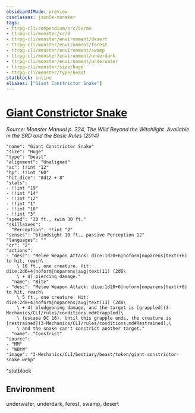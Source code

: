 ```yaml
---
obsidianUIMode: preview
cssclasses: json5e-monster
tags:
- ttrpg-cli/compendium/src/5e/mm
- ttrpg-cli/monster/cr/2
- ttrpg-cli/monster/environment/desert
- ttrpg-cli/monster/environment/forest
- ttrpg-cli/monster/environment/swamp
- ttrpg-cli/monster/environment/underdark
- ttrpg-cli/monster/environment/underwater
- ttrpg-cli/monster/size/huge
- ttrpg-cli/monster/type/beast
statblock: inline
aliases: ["Giant Constrictor Snake"]
---
```

# [Giant Constrictor Snake](3-Mechanics\CLI\bestiary\beast/giant-constrictor-snake.md)
*Source: Monster Manual p. 324, The Wild Beyond the Witchlight. Available in the <span title='Systems Reference Document (5.1)'>SRD</span> and the Basic Rules (2014)*  

```statblock
"name": "Giant Constrictor Snake"
"size": "Huge"
"type": "beast"
"alignment": "Unaligned"
"ac": !!int "12"
"hp": !!int "60"
"hit_dice": "8d12 + 8"
"stats":
- !!int "19"
- !!int "14"
- !!int "12"
- !!int "1"
- !!int "10"
- !!int "3"
"speed": "30 ft., swim 30 ft."
"skillsaves":
  "Perception": !!int "2"
"senses": "blindsight 10 ft., passive Perception 12"
"languages": ""
"cr": "2"
"actions":
- "desc": "Melee Weapon Attack: dice:1d20+6|noform|noparens|text(+6) to hit, reach\
    \ 10 ft., one creature. Hit: dice:2d6+4|noform|noparens|avg|text(11) (2d6\
    \ + 4) piercing damage."
  "name": "Bite"
- "desc": "Melee Weapon Attack: dice:1d20+6|noform|noparens|text(+6) to hit, reach\
    \ 5 ft., one creature. Hit: dice:2d8+4|noform|noparens|avg|text(13) (2d8\
    \ + 4) bludgeoning damage, and the target is [grappled](3-Mechanics/CLI/rules/conditions.md#Grappled)\
    \ (escape DC 16). Until this grapple ends, the creature is [restrained](3-Mechanics/CLI/rules/conditions.md#Restrained),\
    \ and the snake can't constrict another target."
  "name": "Constrict"
"source":
- "MM"
- "WBtW"
"image": "3-Mechanics/CLI/bestiary/beast/token/giant-constrictor-snake.webp"
```
^statblock

## Environment

underwater, underdark, forest, swamp, desert